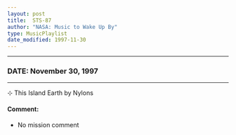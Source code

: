 ```yaml
---
layout: post
title:  STS-87
author: "NASA: Music to Wake Up By"
type: MusicPlaylist
date_modified: 1997-11-30
---
```


----
### DATE: November 30, 1997
----
⊹ This Island Earth by Nylons

#### Comment:
* No mission comment
